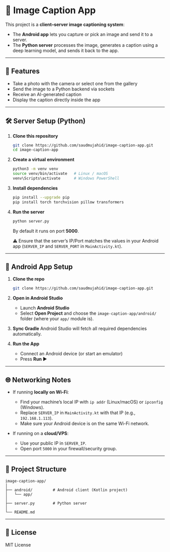 # 📸 Image Caption App

This project is a **client–server image captioning system**:  
- The **Android app** lets you capture or pick an image and send it to a server.  
- The **Python server** processes the image, generates a caption using a deep learning model, and sends it back to the app.  

---

## 🚀 Features
- Take a photo with the camera or select one from the gallery  
- Send the image to a Python backend via sockets  
- Receive an AI-generated caption  
- Display the caption directly inside the app  

---

## 🛠️ Server Setup (Python)

1. **Clone this repository**
   ```bash
   git clone https://github.com/saudmujahid/image-caption-app.git
   cd image-caption-app
   ```

2. **Create a virtual environment**
   ```bash
   python3 -m venv venv
   source venv/bin/activate   # Linux / macOS
   venv\Scripts\activate      # Windows PowerShell
   ```

3. **Install dependencies**
   ```bash
   pip install --upgrade pip
   pip install torch torchvision pillow transformers
   ```


4. **Run the server**
   ```bash
   python server.py
   ```

   By default it runs on port **5000**.  

   ⚠️ Ensure that the server’s IP/Port matches the values in your Android app (`SERVER_IP` and `SERVER_PORT` in `MainActivity.kt`).

---

## 📱 Android App Setup

1. **Clone the repo**
   ```bash
   git clone https://github.com/saudmujahid/image-caption-app.git
   ```

2. **Open in Android Studio**
   - Launch **Android Studio**  
   - Select **Open Project** and choose the `image-caption-app/android/` folder (where your `app/` module is).  

3. **Sync Gradle**
   Android Studio will fetch all required dependencies automatically.  

4. **Run the App**
   - Connect an Android device (or start an emulator)  
   - Press **Run ▶️**  

---

## 🌐 Networking Notes
- If running **locally on Wi-Fi**:  
  - Find your machine’s local IP with `ip addr` (Linux/macOS) or `ipconfig` (Windows).  
  - Replace `SERVER_IP` in `MainActivity.kt` with that IP (e.g., `192.168.1.113`).  
  - Make sure your Android device is on the same Wi-Fi network.  

- If running on a **cloud/VPS**:  
  - Use your public IP in `SERVER_IP`.  
  - Open port `5000` in your firewall/security group.  

---

## 📂 Project Structure
```
image-caption-app/
│
├── android/         # Android client (Kotlin project)
│   └── app/
│
├── server.py        # Python server
│
└── README.md
```

---


## 📜 License
MIT License
